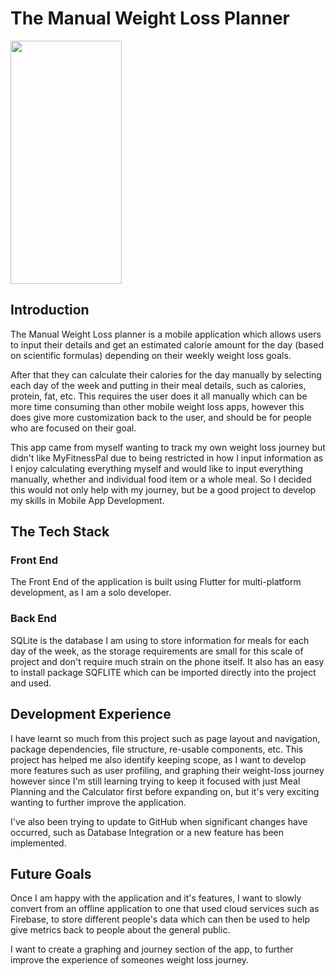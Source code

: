 # The Manual Weight Loss Planner
<img src="https://github.com/hschuch-04/weight-loss-planner/assets/46430331/25dab6ce-a348-4330-8d18-f0af9f5622c0" width="178" height="389" />

## Introduction
The Manual Weight Loss planner is a mobile application which allows users to input their details and get an estimated calorie amount for the day (based on scientific formulas) depending on their weekly weight loss goals. 

After that they can calculate their calories for the day manually by selecting each day of the week and putting in their meal details, such as calories, protein, fat, etc. This requires the user does it all manually which can be more time consuming than other mobile weight loss apps, however this does give more customization back to the user, and should be for people who are focused on their goal. 

This app came from myself wanting to track my own weight loss journey but didn't like MyFitnessPal due to being restricted in how I input information as I enjoy calculating everything myself and would like to input everything manually, whether and individual food item or a whole meal. So I decided this would not only help with my journey, but be a good project to develop my skills in Mobile App Development.

## The Tech Stack
### Front End
The Front End of the application is built using Flutter for multi-platform development, as I am a solo developer.

### Back End
SQLite is the database I am using to store information for meals for each day of the week, as the storage requirements are small for this scale of project and don't require much strain on the phone itself. It also has an easy to install package SQFLITE which can be imported directly into the project and used.

## Development Experience
I have learnt so much from this project such as page layout and navigation, package dependencies, file structure, re-usable components, etc. This project has helped me also identify keeping scope, as I want to develop more features such as user profiling, and graphing their weight-loss journey however since I'm still learning trying to keep it focused with just Meal Planning and the Calculator first before expanding on, but it's very exciting wanting to further improve the application.

I've also been trying to update to GitHub when significant changes have occurred, such as Database Integration or a new feature has been implemented. 

## Future Goals
Once I am happy with the application and it's features, I want to slowly convert from an offline application to one that used cloud services such as Firebase, to store different people's data which can then be used to help give metrics back to people about the general public.

I want to create a graphing and journey section of the app, to further improve the experience of someones weight loss journey.
